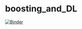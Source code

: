 # boosting_and_DL
[![Binder](https://mybinder.org/badge.svg)](https://mybinder.org/v2/gh/neychev/boosting_and_DL/master)
